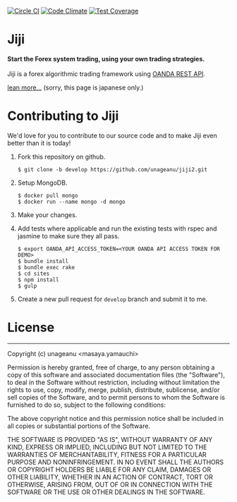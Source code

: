 [![Circle CI](https://circleci.com/gh/unageanu/jiji2.png?circle-token=e29eaf60c31708f4b2b407d9d2e8f3aa00672fdd)](https://circleci.com/gh/unageanu/jiji2)
[![Code Climate](https://codeclimate.com/github/unageanu/jiji2/badges/gpa.svg)](https://codeclimate.com/github/unageanu/jiji2)
[![Test Coverage](https://codeclimate.com/github/unageanu/jiji2/badges/coverage.svg)](https://codeclimate.com/github/unageanu/jiji2)

# Jiji<br/>

<b>Start the Forex system trading, using your own trading strategies.</b>
<br/><br/>
Jiji is a forex algorithmic trading framework using [OANDA REST API](http://developer.oanda.com/).

[lean more...](http://jiji2.unageanu.net/) (sorry, this page is japanese only.)

# Contributing to Jiji

We'd love for you to contribute to our source code and to make Jiji even better than it is today!

1. Fork this repository on github.

    ```shell
    $ git clone -b develop https://github.com/unageanu/jiji2.git
    ```

2. Setup MongoDB.

    ```shell
    $ docker pull mongo
    $ docker run --name mongo -d mongo
    ```

3. Make your changes.

4. Add tests where applicable and run the existing tests with rspec and jasmine to make sure they all pass.

    ```
    $ export OANDA_API_ACCESS_TOKEN=<YOUR OANDA API ACCESS TOKEN FOR DEMO>
    $ bundle install
    $ bundle exec rake
    $ cd sites
    $ npm install
    $ gulp
    ```

5. Create a new pull request for `develop` branch and submit it to me.


# License

---
Copyright (c) unageanu <masaya.yamauchi>

Permission is hereby granted, free of charge, to any person obtaining a copy
of this software and associated documentation files (the "Software"), to deal
in the Software without restriction, including without limitation the rights
to use, copy, modify, merge, publish, distribute, sublicense, and/or sell
copies of the Software, and to permit persons to whom the Software is
furnished to do so, subject to the following conditions:

The above copyright notice and this permission notice shall be included in
all copies or substantial portions of the Software.

THE SOFTWARE IS PROVIDED "AS IS", WITHOUT WARRANTY OF ANY KIND, EXPRESS OR
IMPLIED, INCLUDING BUT NOT LIMITED TO THE WARRANTIES OF MERCHANTABILITY,
FITNESS FOR A PARTICULAR PURPOSE AND NONINFRINGEMENT.  IN NO EVENT SHALL THE
AUTHORS OR COPYRIGHT HOLDERS BE LIABLE FOR ANY CLAIM, DAMAGES OR OTHER
LIABILITY, WHETHER IN AN ACTION OF CONTRACT, TORT OR OTHERWISE, ARISING FROM,
OUT OF OR IN CONNECTION WITH THE SOFTWARE OR THE USE OR OTHER DEALINGS IN
THE SOFTWARE.
